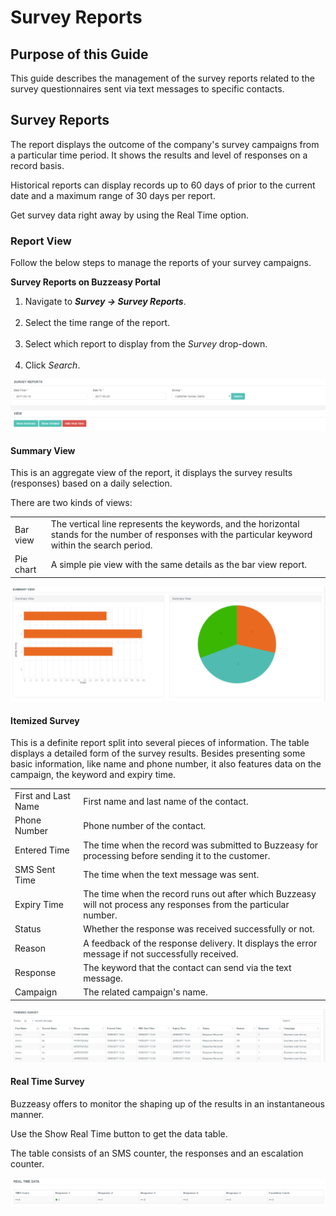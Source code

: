 # Survey Reports

## Purpose of this Guide

This guide describes the management of the survey reports related to the
survey questionnaires sent via text messages to specific contacts.

## Survey Reports

The report displays the outcome of the company's survey campaigns from a
particular time period. It shows the results and level of responses on a
record basis.

Historical reports can display records up to 60 days of prior to the
current date and a maximum range of 30 days per report.

Get survey data right away by using the Real Time option.

### Report View

Follow the below steps to manage the reports of your survey campaigns.

**Survey Reports on Buzzeasy Portal**

1.  Navigate to ***Survey → Survey Reports***.  
     
2.  Select the time range of the report.  
     
3.  Select which report to display from the *Survey* drop-down.  
     
4.  Click *Search*.

![](attachments/12722607/12723278.png)

#### Summary View

This is an aggregate view of the report, it displays the survey results
(responses) based on a daily selection.

There are two kinds of views:

|           |                                                                                                                                                        |
|-----------|--------------------------------------------------------------------------------------------------------------------------------------------------------|
| Bar view  | The vertical line represents the keywords, and the horizontal stands for the number of responses with the particular keyword within the search period. |
| Pie chart | A simple pie view with the same details as the bar view report.                                                                                        |

![](attachments/12722607/12723180.png)

#### Itemized Survey

This is a definite report split into several pieces of information. The
table displays a detailed form of the survey results. Besides presenting
some basic information, like name and phone number, it also features
data on the campaign, the keyword and expiry time.

|                     |                                                                                                                   |
|---------------------|-------------------------------------------------------------------------------------------------------------------|
| First and Last Name | First name and last name of the contact.                                                                          |
| Phone Number        | Phone number of the contact.                                                                                      |
| Entered Time        | The time when the record was submitted to Buzzeasy for processing before sending it to the customer.              |
| SMS Sent Time       | The time when the text message was sent.                                                                          |
| Expiry Time         | The time when the record runs out after which Buzzeasy will not process any responses from the particular number. |
| Status              | Whether the response was received successfully or not.                                                            |
| Reason              | A feedback of the response delivery. It displays the error message if not successfully received.                  |
| Response            | The keyword that the contact can send via the text message.                                                       |
| Campaign            | The related campaign's name.                                                                                      |

![](attachments/12722607/12723179.png)

#### Real Time Survey

Buzzeasy offers to monitor the shaping up of the results in an
instantaneous manner.

Use the Show Real Time button to get the data table.

The table consists of an SMS counter, the responses and an escalation
counter.

![](attachments/12722607/12723273.png)

